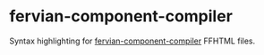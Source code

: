 # fervian-component-compiler

Syntax highlighting for [fervian-component-compiler](https://github.com/Margarina-not-butter/fervian-component-compiler/) FFHTML files.